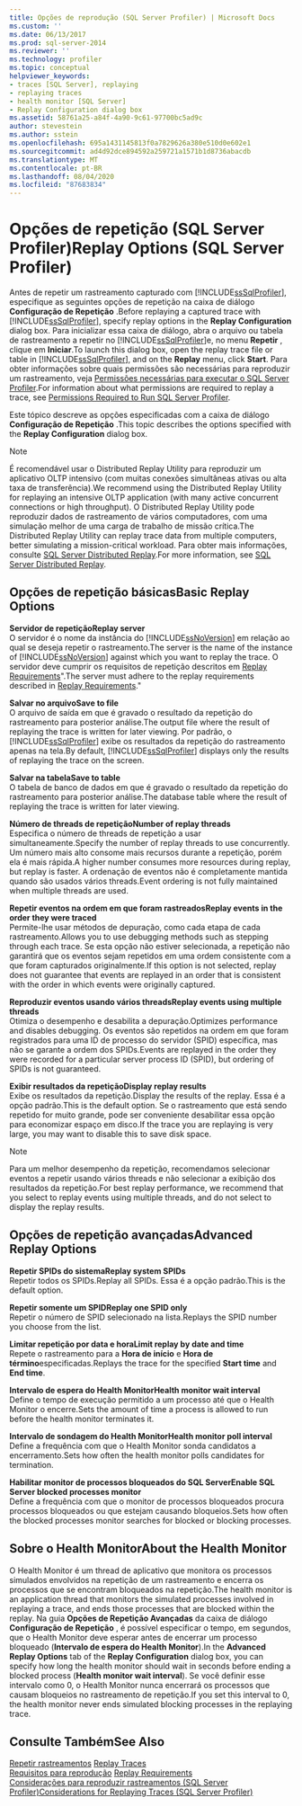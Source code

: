 ```yaml
---
title: Opções de reprodução (SQL Server Profiler) | Microsoft Docs
ms.custom: ''
ms.date: 06/13/2017
ms.prod: sql-server-2014
ms.reviewer: ''
ms.technology: profiler
ms.topic: conceptual
helpviewer_keywords:
- traces [SQL Server], replaying
- replaying traces
- health monitor [SQL Server]
- Replay Configuration dialog box
ms.assetid: 58761a25-a84f-4a90-9c61-97700bc5ad9c
author: stevestein
ms.author: sstein
ms.openlocfilehash: 695a1431145813f0a7829626a380e510d0e602e1
ms.sourcegitcommit: ad4d92dce894592a259721a1571b1d8736abacdb
ms.translationtype: MT
ms.contentlocale: pt-BR
ms.lasthandoff: 08/04/2020
ms.locfileid: "87683834"
---
```

# <a name="replay-options-sql-server-profiler"></a><span data-ttu-id="a8daa-102">Opções de repetição (SQL Server Profiler)</span><span class="sxs-lookup"><span data-stu-id="a8daa-102">Replay Options (SQL Server Profiler)</span></span>
  <span data-ttu-id="a8daa-103">Antes de repetir um rastreamento capturado com [!INCLUDE[ssSqlProfiler](../../includes/sssqlprofiler-md.md)], especifique as seguintes opções de repetição na caixa de diálogo **Configuração de Repetição** .</span><span class="sxs-lookup"><span data-stu-id="a8daa-103">Before replaying a captured trace with [!INCLUDE[ssSqlProfiler](../../includes/sssqlprofiler-md.md)], specify replay options in the **Replay Configuration** dialog box.</span></span> <span data-ttu-id="a8daa-104">Para inicializar essa caixa de diálogo, abra o arquivo ou tabela de rastreamento a repetir no [!INCLUDE[ssSqlProfiler](../../includes/sssqlprofiler-md.md)]e, no menu **Repetir** , clique em **Iniciar**.</span><span class="sxs-lookup"><span data-stu-id="a8daa-104">To launch this dialog box, open the replay trace file or table in [!INCLUDE[ssSqlProfiler](../../includes/sssqlprofiler-md.md)], and on the **Replay** menu, click **Start**.</span></span> <span data-ttu-id="a8daa-105">Para obter informações sobre quais permissões são necessárias para reproduzir um rastreamento, veja [Permissões necessárias para executar o SQL Server Profiler](sql-server-profiler.md).</span><span class="sxs-lookup"><span data-stu-id="a8daa-105">For information about what permissions are required to replay a trace, see [Permissions Required to Run SQL Server Profiler](sql-server-profiler.md).</span></span>  
  
 <span data-ttu-id="a8daa-106">Este tópico descreve as opções especificadas com a caixa de diálogo **Configuração de Repetição** .</span><span class="sxs-lookup"><span data-stu-id="a8daa-106">This topic describes the options specified with the **Replay Configuration** dialog box.</span></span>  
  
> [!NOTE]  
>  <span data-ttu-id="a8daa-107">É recomendável usar o Distributed Replay Utility para reproduzir um aplicativo OLTP intensivo (com muitas conexões simultâneas ativas ou alta taxa de transferência).</span><span class="sxs-lookup"><span data-stu-id="a8daa-107">We recommend using the Distributed Replay Utility for replaying an intensive OLTP application (with many active concurrent connections or high throughput).</span></span> <span data-ttu-id="a8daa-108">O Distributed Replay Utility pode reproduzir dados de rastreamento de vários computadores, com uma simulação melhor de uma carga de trabalho de missão crítica.</span><span class="sxs-lookup"><span data-stu-id="a8daa-108">The Distributed Replay Utility can replay trace data from multiple computers, better simulating a mission-critical workload.</span></span> <span data-ttu-id="a8daa-109">Para obter mais informações, consulte [SQL Server Distributed Replay](../distributed-replay/sql-server-distributed-replay.md).</span><span class="sxs-lookup"><span data-stu-id="a8daa-109">For more information, see [SQL Server Distributed Replay](../distributed-replay/sql-server-distributed-replay.md).</span></span>  
  
## <a name="basic-replay-options"></a><span data-ttu-id="a8daa-110">Opções de repetição básicas</span><span class="sxs-lookup"><span data-stu-id="a8daa-110">Basic Replay Options</span></span>  
 <span data-ttu-id="a8daa-111">**Servidor de repetição**</span><span class="sxs-lookup"><span data-stu-id="a8daa-111">**Replay server**</span></span>  
 <span data-ttu-id="a8daa-112">O servidor é o nome da instância do [!INCLUDE[ssNoVersion](../../includes/ssnoversion-md.md)] em relação ao qual se deseja repetir o rastreamento.</span><span class="sxs-lookup"><span data-stu-id="a8daa-112">The server is the name of the instance of [!INCLUDE[ssNoVersion](../../includes/ssnoversion-md.md)] against which you want to replay the trace.</span></span> <span data-ttu-id="a8daa-113">O servidor deve cumprir os requisitos de repetição descritos em [Replay Requirements](replay-requirements.md)".</span><span class="sxs-lookup"><span data-stu-id="a8daa-113">The server must adhere to the replay requirements described in [Replay Requirements](replay-requirements.md)."</span></span>  
  
 <span data-ttu-id="a8daa-114">**Salvar no arquivo**</span><span class="sxs-lookup"><span data-stu-id="a8daa-114">**Save to file**</span></span>  
 <span data-ttu-id="a8daa-115">O arquivo de saída em que é gravado o resultado da repetição do rastreamento para posterior análise.</span><span class="sxs-lookup"><span data-stu-id="a8daa-115">The output file where the result of replaying the trace is written for later viewing.</span></span> <span data-ttu-id="a8daa-116">Por padrão, o [!INCLUDE[ssSqlProfiler](../../includes/sssqlprofiler-md.md)] exibe os resultados da repetição do rastreamento apenas na tela.</span><span class="sxs-lookup"><span data-stu-id="a8daa-116">By default, [!INCLUDE[ssSqlProfiler](../../includes/sssqlprofiler-md.md)] displays only the results of replaying the trace on the screen.</span></span>  
  
 <span data-ttu-id="a8daa-117">**Salvar na tabela**</span><span class="sxs-lookup"><span data-stu-id="a8daa-117">**Save to table**</span></span>  
 <span data-ttu-id="a8daa-118">O tabela de banco de dados em que é gravado o resultado da repetição do rastreamento para posterior análise.</span><span class="sxs-lookup"><span data-stu-id="a8daa-118">The database table where the result of replaying the trace is written for later viewing.</span></span>  
  
 <span data-ttu-id="a8daa-119">**Número de threads de repetição**</span><span class="sxs-lookup"><span data-stu-id="a8daa-119">**Number of replay threads**</span></span>  
 <span data-ttu-id="a8daa-120">Especifica o número de threads de repetição a usar simultaneamente.</span><span class="sxs-lookup"><span data-stu-id="a8daa-120">Specify the number of replay threads to use concurrently.</span></span> <span data-ttu-id="a8daa-121">Um número mais alto consome mais recursos durante a repetição, porém ela é mais rápida.</span><span class="sxs-lookup"><span data-stu-id="a8daa-121">A higher number consumes more resources during replay, but replay is faster.</span></span> <span data-ttu-id="a8daa-122">A ordenação de eventos não é completamente mantida quando são usados vários threads.</span><span class="sxs-lookup"><span data-stu-id="a8daa-122">Event ordering is not fully maintained when multiple threads are used.</span></span>  
  
 <span data-ttu-id="a8daa-123">**Repetir eventos na ordem em que foram rastreados**</span><span class="sxs-lookup"><span data-stu-id="a8daa-123">**Replay events in the order they were traced**</span></span>  
 <span data-ttu-id="a8daa-124">Permite-lhe usar métodos de depuração, como cada etapa de cada rastreamento.</span><span class="sxs-lookup"><span data-stu-id="a8daa-124">Allows you to use debugging methods such as stepping through each trace.</span></span> <span data-ttu-id="a8daa-125">Se esta opção não estiver selecionada, a repetição não garantirá que os eventos sejam repetidos em uma ordem consistente com a que foram capturados originalmente.</span><span class="sxs-lookup"><span data-stu-id="a8daa-125">If this option is not selected, replay does not guarantee that events are replayed in an order that is consistent with the order in which events were originally captured.</span></span>  
  
 <span data-ttu-id="a8daa-126">**Reproduzir eventos usando vários threads**</span><span class="sxs-lookup"><span data-stu-id="a8daa-126">**Replay events using multiple threads**</span></span>  
 <span data-ttu-id="a8daa-127">Otimiza o desempenho e desabilita a depuração.</span><span class="sxs-lookup"><span data-stu-id="a8daa-127">Optimizes performance and disables debugging.</span></span> <span data-ttu-id="a8daa-128">Os eventos são repetidos na ordem em que foram registrados para uma ID de processo do servidor (SPID) específica, mas não se garante a ordem dos SPIDs.</span><span class="sxs-lookup"><span data-stu-id="a8daa-128">Events are replayed in the order they were recorded for a particular server process ID (SPID), but ordering of SPIDs is not guaranteed.</span></span>  
  
 <span data-ttu-id="a8daa-129">**Exibir resultados da repetição**</span><span class="sxs-lookup"><span data-stu-id="a8daa-129">**Display replay results**</span></span>  
 <span data-ttu-id="a8daa-130">Exibe os resultados da repetição.</span><span class="sxs-lookup"><span data-stu-id="a8daa-130">Display the results of the replay.</span></span> <span data-ttu-id="a8daa-131">Essa é a opção padrão.</span><span class="sxs-lookup"><span data-stu-id="a8daa-131">This is the default option.</span></span> <span data-ttu-id="a8daa-132">Se o rastreamento que está sendo repetido for muito grande, pode ser conveniente desabilitar essa opção para economizar espaço em disco.</span><span class="sxs-lookup"><span data-stu-id="a8daa-132">If the trace you are replaying is very large, you may want to disable this to save disk space.</span></span>  
  
> [!NOTE]  
>  <span data-ttu-id="a8daa-133">Para um melhor desempenho da repetição, recomendamos selecionar eventos a repetir usando vários threads e não selecionar a exibição dos resultados da repetição.</span><span class="sxs-lookup"><span data-stu-id="a8daa-133">For best replay performance, we recommend that you select to replay events using multiple threads, and do not select to display the replay results.</span></span>  
  
## <a name="advanced-replay-options"></a><span data-ttu-id="a8daa-134">Opções de repetição avançadas</span><span class="sxs-lookup"><span data-stu-id="a8daa-134">Advanced Replay Options</span></span>  
 <span data-ttu-id="a8daa-135">**Repetir SPIDs do sistema**</span><span class="sxs-lookup"><span data-stu-id="a8daa-135">**Replay system SPIDs**</span></span>  
 <span data-ttu-id="a8daa-136">Repetir todos os SPIDs.</span><span class="sxs-lookup"><span data-stu-id="a8daa-136">Replay all SPIDs.</span></span> <span data-ttu-id="a8daa-137">Essa é a opção padrão.</span><span class="sxs-lookup"><span data-stu-id="a8daa-137">This is the default option.</span></span>  
  
 <span data-ttu-id="a8daa-138">**Repetir somente um SPID**</span><span class="sxs-lookup"><span data-stu-id="a8daa-138">**Replay one SPID only**</span></span>  
 <span data-ttu-id="a8daa-139">Repetir o número de SPID selecionado na lista.</span><span class="sxs-lookup"><span data-stu-id="a8daa-139">Replays the SPID number you choose from the list.</span></span>  
  
 <span data-ttu-id="a8daa-140">**Limitar repetição por data e hora**</span><span class="sxs-lookup"><span data-stu-id="a8daa-140">**Limit replay by date and time**</span></span>  
 <span data-ttu-id="a8daa-141">Repete o rastreamento para a **Hora de início** e **Hora de término**especificadas.</span><span class="sxs-lookup"><span data-stu-id="a8daa-141">Replays the trace for the specified **Start time** and **End time**.</span></span>  
  
 <span data-ttu-id="a8daa-142">**Intervalo de espera do Health Monitor**</span><span class="sxs-lookup"><span data-stu-id="a8daa-142">**Health monitor wait interval**</span></span>  
 <span data-ttu-id="a8daa-143">Define o tempo de execução permitido a um processo até que o Health Monitor o encerre.</span><span class="sxs-lookup"><span data-stu-id="a8daa-143">Sets the amount of time a process is allowed to run before the health monitor terminates it.</span></span>  
  
 <span data-ttu-id="a8daa-144">**Intervalo de sondagem do Health Monitor**</span><span class="sxs-lookup"><span data-stu-id="a8daa-144">**Health monitor poll interval**</span></span>  
 <span data-ttu-id="a8daa-145">Define a frequência com que o Health Monitor sonda candidatos a encerramento.</span><span class="sxs-lookup"><span data-stu-id="a8daa-145">Sets how often the health monitor polls candidates for termination.</span></span>  
  
 <span data-ttu-id="a8daa-146">**Habilitar monitor de processos bloqueados do SQL Server**</span><span class="sxs-lookup"><span data-stu-id="a8daa-146">**Enable SQL Server blocked processes monitor**</span></span>  
 <span data-ttu-id="a8daa-147">Define a frequência com que o monitor de processos bloqueados procura processos bloqueados ou que estejam causando bloqueios.</span><span class="sxs-lookup"><span data-stu-id="a8daa-147">Sets how often the blocked processes monitor searches for blocked or blocking processes.</span></span>  
  
## <a name="about-the-health-monitor"></a><span data-ttu-id="a8daa-148">Sobre o Health Monitor</span><span class="sxs-lookup"><span data-stu-id="a8daa-148">About the Health Monitor</span></span>  
 <span data-ttu-id="a8daa-149">O Health Monitor é um thread de aplicativo que monitora os processos simulados envolvidos na repetição de um rastreamento e encerra os processos que se encontram bloqueados na repetição.</span><span class="sxs-lookup"><span data-stu-id="a8daa-149">The health monitor is an application thread that monitors the simulated processes involved in replaying a trace, and ends those processes that are blocked within the replay.</span></span> <span data-ttu-id="a8daa-150">Na guia **Opções de Repetição Avançadas** da caixa de diálogo **Configuração de Repetição** , é possível especificar o tempo, em segundos, que o Health Monitor deve esperar antes de encerrar um processo bloqueado (**Intervalo de espera do Health Monitor**).</span><span class="sxs-lookup"><span data-stu-id="a8daa-150">In the **Advanced Replay Options** tab of the **Replay Configuration** dialog box, you can specify how long the health monitor should wait in seconds before ending a blocked process (**Health monitor wait interval**).</span></span> <span data-ttu-id="a8daa-151">Se você definir esse intervalo como 0, o Health Monitor nunca encerrará os processos que causam bloqueios no rastreamento de repetição.</span><span class="sxs-lookup"><span data-stu-id="a8daa-151">If you set this interval to 0, the health monitor never ends simulated blocking processes in the replaying trace.</span></span>  
  
## <a name="see-also"></a><span data-ttu-id="a8daa-152">Consulte Também</span><span class="sxs-lookup"><span data-stu-id="a8daa-152">See Also</span></span>  
 <span data-ttu-id="a8daa-153">[Repetir rastreamentos](replay-traces.md) </span><span class="sxs-lookup"><span data-stu-id="a8daa-153">[Replay Traces](replay-traces.md) </span></span>  
 <span data-ttu-id="a8daa-154">[Requisitos para reprodução](replay-requirements.md) </span><span class="sxs-lookup"><span data-stu-id="a8daa-154">[Replay Requirements](replay-requirements.md) </span></span>  
 [<span data-ttu-id="a8daa-155">Considerações para reproduzir rastreamentos &#40;SQL Server Profiler&#41;</span><span class="sxs-lookup"><span data-stu-id="a8daa-155">Considerations for Replaying Traces &#40;SQL Server Profiler&#41;</span></span>](considerations-for-replaying-traces-sql-server-profiler.md)  
  
  
